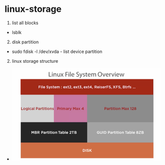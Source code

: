 # linux-storage

1. list all blocks
* lsblk

2. disk partition
* sudo fdisk -l /dev/xvda - list device partition


2. linux storage structure
* ![linux-storage.png](images/linux-storage-1.png)

